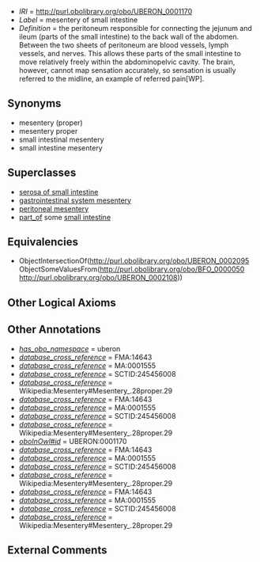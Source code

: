  * *IRI* = http://purl.obolibrary.org/obo/UBERON_0001170
 * *Label* = mesentery of small intestine
 * *Definition* = the peritoneum responsible for connecting the jejunum and ileum (parts of the small intestine) to the back wall of the abdomen. Between the two sheets of peritoneum are blood vessels, lymph vessels, and nerves. This allows these parts of the small intestine to move relatively freely within the abdominopelvic cavity. The brain, however, cannot map sensation accurately, so sensation is usually referred to the midline, an example of referred pain[WP].

## Synonyms

 * mesentery (proper)
 * mesentery proper
 * small intestinal mesentery
 * small intestine mesentery

## Superclasses

 * [serosa of small intestine](../../UBERON/06/UBERON_0001206.md)
 * [gastrointestinal system mesentery](../../UBERON/54/UBERON_0004854.md)
 * [peritoneal mesentery](../../UBERON/26/UBERON_0007826.md)
 * [part_of](../../BFO/50/BFO_0000050.md) some [small intestine](../../UBERON/08/UBERON_0002108.md)

## Equivalencies

 * ObjectIntersectionOf(<http://purl.obolibrary.org/obo/UBERON_0002095> ObjectSomeValuesFrom(<http://purl.obolibrary.org/obo/BFO_0000050> <http://purl.obolibrary.org/obo/UBERON_0002108>))

## Other Logical Axioms


## Other Annotations

 * *[has_obo_namespace](../../ce/oboInOwl#hasOBONamespace.md)* = uberon
 * *[database_cross_reference](../../ef/oboInOwl#hasDbXref.md)* = FMA:14643
 * *[database_cross_reference](../../ef/oboInOwl#hasDbXref.md)* = MA:0001555
 * *[database_cross_reference](../../ef/oboInOwl#hasDbXref.md)* = SCTID:245456008
 * *[database_cross_reference](../../ef/oboInOwl#hasDbXref.md)* = Wikipedia:Mesentery#Mesentery_.28proper.29
 * *[database_cross_reference](../../ef/oboInOwl#hasDbXref.md)* = FMA:14643
 * *[database_cross_reference](../../ef/oboInOwl#hasDbXref.md)* = MA:0001555
 * *[database_cross_reference](../../ef/oboInOwl#hasDbXref.md)* = SCTID:245456008
 * *[database_cross_reference](../../ef/oboInOwl#hasDbXref.md)* = Wikipedia:Mesentery#Mesentery_.28proper.29
 * *[oboInOwl#id](../../id/oboInOwl#id.md)* = UBERON:0001170
 * *[database_cross_reference](../../ef/oboInOwl#hasDbXref.md)* = FMA:14643
 * *[database_cross_reference](../../ef/oboInOwl#hasDbXref.md)* = MA:0001555
 * *[database_cross_reference](../../ef/oboInOwl#hasDbXref.md)* = SCTID:245456008
 * *[database_cross_reference](../../ef/oboInOwl#hasDbXref.md)* = Wikipedia:Mesentery#Mesentery_.28proper.29
 * *[database_cross_reference](../../ef/oboInOwl#hasDbXref.md)* = FMA:14643
 * *[database_cross_reference](../../ef/oboInOwl#hasDbXref.md)* = MA:0001555
 * *[database_cross_reference](../../ef/oboInOwl#hasDbXref.md)* = SCTID:245456008
 * *[database_cross_reference](../../ef/oboInOwl#hasDbXref.md)* = Wikipedia:Mesentery#Mesentery_.28proper.29

## External Comments

